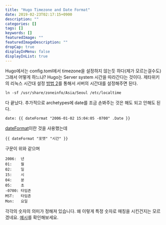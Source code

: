```yaml
---
title: "Hugo Timezone and Date Format"
date: 2019-02-23T02:17:15+0900
description: ""
categories: []
tags: []
keywords: []
featuredImage: ""
featuredImageDescription: ""
dropCap: true
displayInMenu: false
displayInList: true
---
```


Hugo에서는 config.toml에서 timezone을 설정하지 않는듯 하다(제가 모르는걸수도)
그래서 어떻게 하느냐? Hugo는 Server system 시간을 따라간다는 것이다.
제타위키의 리눅스 시간대 설정 <a href="https://zetawiki.com/wiki/리눅스_KST_시간대_설정#.EB.B0.A9.EB.B2.95_2" target="_blank">방법 2</a>를 통해서 서버의 시간대를 설정해주면 된다.
```
ln -sf /usr/share/zoneinfo/Asia/Seoul /etc/localtime
```

다 끝났다.
추가적으로 archetypes에 date를 조금 손봐주는 것은 해도 되고 안해도 된다.

```
date: {{ dateFormat "2006-01-02 15:04:05 -0700" .Date }}
```
<a href="https://gohugo.io/functions/dateformat/" target="_blank">dateFormat</a>이란 것을 사용했는데
```
{{ dateFormat "포맷" "시간" }}
```
구문이 위와 같으며
```
2006:  년
01:    월
02:    일
15:    시
04:    분
05:    초
-0700: 타임존
MST:   타임존
Mon:   요일
```
각각의 숫자의 의미가 정해져 있습니다. 왜 이렇게 특정 숫자로 매칭을 시킨건지는 모르겠네요.
<a href="https://gohugohq.com/howto/hugo-dateformat/" target="_blank">예시</a>를 확인해보세요.

